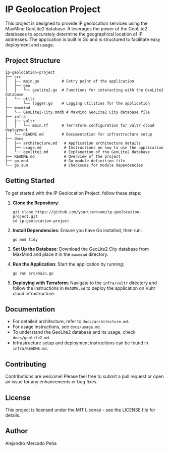 # IP Geolocation Project

This project is designed to provide IP geolocation services using the MaxMind GeoLite2 database. It leverages the power of the GeoLite2 databases to accurately determine the geographical location of IP addresses. The application is built in Go and is structured to facilitate easy deployment and usage.

## Project Structure

```
ip-geolocation-project
├── src
│   ├── main.go          # Entry point of the application
│   ├── geo
│   │   └── geolite2.go  # Functions for interacting with the GeoLite2 database
│   └── utils
│       └── logger.go    # Logging utilities for the application
├── maxmind
│   └── GeoLite2-City.mmdb # MaxMind GeoLite2 City database file
├── infra
│   ├── vultr
│   │   └── main.tf      # Terraform configuration for Vultr cloud deployment
│   └── README.md        # Documentation for infrastructure setup
├── docs
│   ├── architecture.md   # Application architecture details
│   ├── usage.md          # Instructions on how to use the application
│   └── geolite2.md       # Explanation of the GeoLite2 database
├── README.md             # Overview of the project
├── go.mod                # Go module definition file
└── go.sum                # Checksums for module dependencies
```

## Getting Started

To get started with the IP Geolocation Project, follow these steps:

1. **Clone the Repository**: 
   ```
   git clone https://github.com/yourusername/ip-geolocation-project.git
   cd ip-geolocation-project
   ```

2. **Install Dependencies**: 
   Ensure you have Go installed, then run:
   ```
   go mod tidy
   ```

3. **Set Up the Database**: 
   Download the GeoLite2 City database from MaxMind and place it in the `maxmind` directory.

4. **Run the Application**: 
   Start the application by running:
   ```
   go run src/main.go
   ```

5. **Deploying with Terraform**: 
   Navigate to the `infra/vultr` directory and follow the instructions in `README.md` to deploy the application on Vultr cloud infrastructure.

## Documentation

- For detailed architecture, refer to `docs/architecture.md`.
- For usage instructions, see `docs/usage.md`.
- To understand the GeoLite2 database and its usage, check `docs/geolite2.md`.
- Infrastructure setup and deployment instructions can be found in `infra/README.md`.

## Contributing

Contributions are welcome! Please feel free to submit a pull request or open an issue for any enhancements or bug fixes.

## License

This project is licensed under the MIT License - see the LICENSE file for details.

## Author
Alejandro Mercado Peña